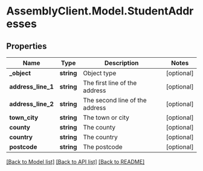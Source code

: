 # AssemblyClient.Model.StudentAddresses
## Properties

Name | Type | Description | Notes
------------ | ------------- | ------------- | -------------
**_object** | **string** | Object type | [optional] 
**address_line_1** | **string** | The first line of the address | [optional] 
**address_line_2** | **string** | The second line of the address | [optional] 
**town_city** | **string** | The town or city | [optional] 
**county** | **string** | The county | [optional] 
**country** | **string** | The country | [optional] 
**postcode** | **string** | The postcode | [optional] 

[[Back to Model list]](../README.md#documentation-for-models) [[Back to API list]](../README.md#documentation-for-api-endpoints) [[Back to README]](../README.md)

